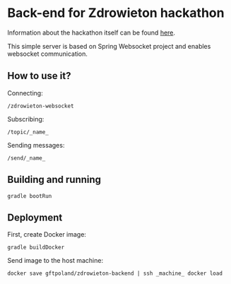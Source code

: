 # Back-end for Zdrowieton hackathon
 
Information about the hackathon itself can be found [here](http://zdrowieton.pl/).

This simple server is based on Spring Websocket project and enables websocket communication.
 
## How to use it?

Connecting:

`/zdrowieton-websocket`

Subscribing:

`/topic/_name_`

Sending messages:

`/send/_name_`

## Building and running

`gradle bootRun`

## Deployment

First, create Docker image:

`gradle buildDocker`

Send image to the host machine:

`docker save gftpoland/zdrowieton-backend | ssh _machine_ docker load`